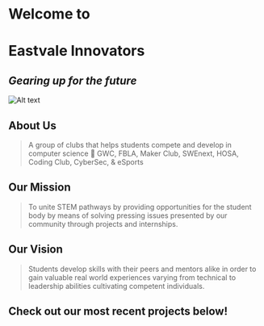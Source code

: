 # Welcome to

# **Eastvale Innovators**

## _Gearing up for the future_

![Alt text](https://lh3.google.com/u/0/d/1xInbXaG9XKvN5GNQRGZPvi_3vqD4MtJg=w1879-h931-iv2) <!-- .element height="50%" width="50%" -->

## About Us

> A group of clubs that helps students compete and develop in computer science 💼 GWC, FBLA, Maker Club, SWEnext, HOSA, Coding Club, CyberSec, & eSports

## Our Mission

> To unite STEM pathways by providing opportunities for the student body by means of solving pressing issues presented by our community through projects and internships.

## Our Vision

> Students develop skills with their peers and mentors alike in order to gain valuable real world experiences varying from technical to leadership abilities cultivating competent individuals.

## Check out our most recent projects below!

